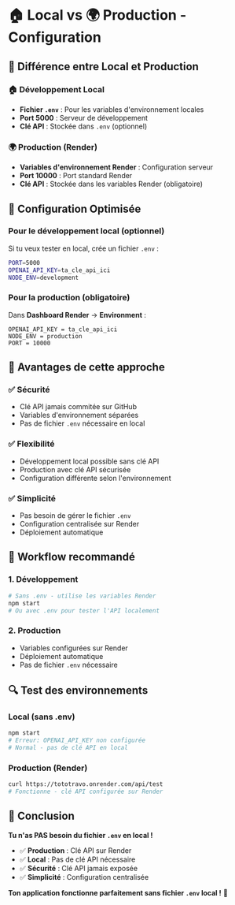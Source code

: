 # 🏠 Local vs 🌍 Production - Configuration

## 🎯 Différence entre Local et Production

### **🏠 Développement Local**
- **Fichier `.env`** : Pour les variables d'environnement locales
- **Port 5000** : Serveur de développement
- **Clé API** : Stockée dans `.env` (optionnel)

### **🌍 Production (Render)**
- **Variables d'environnement Render** : Configuration serveur
- **Port 10000** : Port standard Render
- **Clé API** : Stockée dans les variables Render (obligatoire)

## 🔧 Configuration Optimisée

### **Pour le développement local (optionnel)**
Si tu veux tester en local, crée un fichier `.env` :
```bash
PORT=5000
OPENAI_API_KEY=ta_cle_api_ici
NODE_ENV=development
```

### **Pour la production (obligatoire)**
Dans **Dashboard Render** → **Environment** :
```
OPENAI_API_KEY = ta_cle_api_ici
NODE_ENV = production
PORT = 10000
```

## 🚀 Avantages de cette approche

### **✅ Sécurité**
- Clé API jamais commitée sur GitHub
- Variables d'environnement séparées
- Pas de fichier `.env` nécessaire en local

### **✅ Flexibilité**
- Développement local possible sans clé API
- Production avec clé API sécurisée
- Configuration différente selon l'environnement

### **✅ Simplicité**
- Pas besoin de gérer le fichier `.env`
- Configuration centralisée sur Render
- Déploiement automatique

## 🎯 Workflow recommandé

### **1. Développement**
```bash
# Sans .env - utilise les variables Render
npm start
# Ou avec .env pour tester l'API localement
```

### **2. Production**
- Variables configurées sur Render
- Déploiement automatique
- Pas de fichier `.env` nécessaire

## 🔍 Test des environnements

### **Local (sans .env)**
```bash
npm start
# Erreur: OPENAI_API_KEY non configurée
# Normal - pas de clé API en local
```

### **Production (Render)**
```bash
curl https://tototravo.onrender.com/api/test
# Fonctionne - clé API configurée sur Render
```

## 🎯 Conclusion

**Tu n'as PAS besoin du fichier `.env` en local !**

- ✅ **Production** : Clé API sur Render
- ✅ **Local** : Pas de clé API nécessaire
- ✅ **Sécurité** : Clé API jamais exposée
- ✅ **Simplicité** : Configuration centralisée

**Ton application fonctionne parfaitement sans fichier `.env` local !** 🎉




